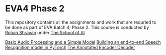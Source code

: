 # EVA4 Phase 2

This repository contains all the assignments and work that are requried to be done as part of EVA Batch 4, Phase 2. This course is conducted by [Rohan Shravan](https://www.linkedin.com/in/rohanshravan/)
under [The School of AI](https://theschoolof.ai)

[Basic Audio Processing and a Simple Model](https://colab.research.google.com/drive/1z6Ia_zT9HbAd6zxpafDVzd1Q0klMGaA4?usp=sharing)
[Building an end-to-end Speech Recognition model in PyTorch](https://www.assemblyai.com/blog/end-to-end-speech-recognition-pytorch)
[The Annotated Encoder Decoder](https://bastings.github.io/annotated_encoder_decoder/)